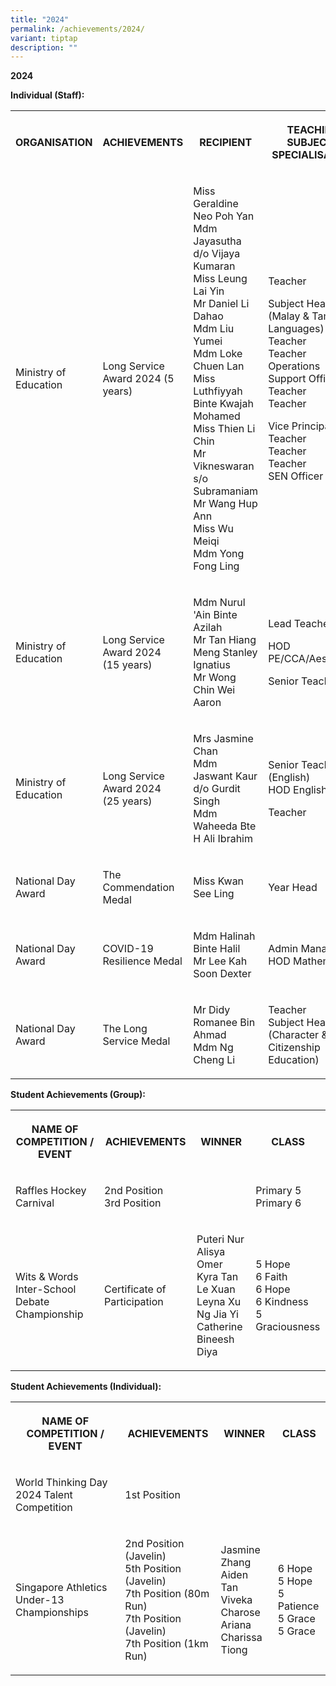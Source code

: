 ```yaml
---
title: "2024"
permalink: /achievements/2024/
variant: tiptap
description: ""
---
```

<p><strong>2024</strong>
</p>
<p><strong>Individual (Staff):</strong>
</p>
<table>
<tbody>
<tr>
<th rowspan="1" colspan="1">
<p>ORGANISATION</p>
</th>
<th rowspan="1" colspan="1">
<p>ACHIEVEMENTS</p>
</th>
<th rowspan="1" colspan="1">
<p>RECIPIENT</p>
</th>
<th rowspan="1" colspan="1">
<p>TEACHING SUBJECT / SPECIALISATION</p>
</th>
</tr>
<tr>
<td rowspan="1" colspan="1">
<p>Ministry of Education</p>
</td>
<td rowspan="1" colspan="1">
<p>Long Service Award 2024 (5 years)</p>
</td>
<td rowspan="1" colspan="1">
<p>Miss Geraldine Neo Poh Yan
<br>Mdm Jayasutha d/o Vijaya Kumaran
<br>Miss Leung Lai Yin
<br>Mr Daniel Li Dahao
<br>Mdm Liu Yumei
<br>Mdm Loke Chuen Lan
<br>Miss Luthfiyyah Binte Kwajah Mohamed
<br>Miss Thien Li Chin
<br>Mr Vikneswaran s/o Subramaniam
<br>Mr Wang Hup Ann
<br>Miss Wu Meiqi
<br>Mdm Yong Fong Ling</p>
</td>
<td rowspan="1" colspan="1">
<p>Teacher</p>
<p>Subject Head (Malay &amp; Tamil Languages)
<br>Teacher
<br>Teacher
<br>Operations Support Officer
<br>Teacher
<br>Teacher</p>
<p></p>
<p>Vice Principal
<br>Teacher
<br>Teacher
<br>Teacher
<br>SEN Officer</p>
</td>
</tr>
<tr>
<td rowspan="1" colspan="1">
<p>Ministry of Education</p>
</td>
<td rowspan="1" colspan="1">
<p>Long Service Award 2024
<br>(15 years)</p>
</td>
<td rowspan="1" colspan="1">
<p>Mdm Nurul 'Ain Binte Azilah
<br>Mr Tan Hiang Meng Stanley Ignatius
<br>Mr Wong Chin Wei Aaron</p>
</td>
<td rowspan="1" colspan="1">
<p>Lead Teacher (Art)</p>
<p>HOD PE/CCA/Aesthetics</p>
<p>Senior Teacher</p>
</td>
</tr>
<tr>
<td rowspan="1" colspan="1">
<p>Ministry of Education</p>
</td>
<td rowspan="1" colspan="1">
<p>Long Service Award 2024
<br>(25 years)</p>
</td>
<td rowspan="1" colspan="1">
<p>Mrs Jasmine Chan
<br>Mdm Jaswant Kaur d/o Gurdit Singh
<br>Mdm Waheeda Bte H Ali Ibrahim</p>
</td>
<td rowspan="1" colspan="1">
<p>Senior Teacher (English)
<br>HOD English</p>
<p>Teacher</p>
</td>
</tr>
<tr>
<td rowspan="1" colspan="1">
<p>National Day Award</p>
</td>
<td rowspan="1" colspan="1">
<p>The Commendation Medal</p>
</td>
<td rowspan="1" colspan="1">
<p>Miss Kwan See Ling</p>
</td>
<td rowspan="1" colspan="1">
<p>Year Head</p>
</td>
</tr>
<tr>
<td rowspan="1" colspan="1">
<p>National Day Award</p>
</td>
<td rowspan="1" colspan="1">
<p>COVID-19 Resilience Medal</p>
</td>
<td rowspan="1" colspan="1">
<p>Mdm Halinah Binte Halil
<br>Mr Lee Kah Soon Dexter</p>
</td>
<td rowspan="1" colspan="1">
<p>Admin Manager
<br>HOD Mathematics</p>
</td>
</tr>
<tr>
<td rowspan="1" colspan="1">
<p>National Day Award</p>
</td>
<td rowspan="1" colspan="1">
<p>The Long Service Medal</p>
</td>
<td rowspan="1" colspan="1">
<p>Mr Didy Romanee Bin Ahmad
<br>Mdm Ng Cheng Li</p>
</td>
<td rowspan="1" colspan="1">
<p>Teacher
<br>Subject Head (Character &amp; Citizenship Education)</p>
</td>
</tr>
</tbody>
</table>
<p><strong>Student Achievements (Group):</strong>
</p>
<table>
<tbody>
<tr>
<th rowspan="1" colspan="1">
<p>NAME OF COMPETITION / EVENT</p>
</th>
<th rowspan="1" colspan="1">
<p>ACHIEVEMENTS</p>
</th>
<th rowspan="1" colspan="1">
<p>WINNER</p>
</th>
<th rowspan="1" colspan="1">
<p>CLASS</p>
</th>
</tr>
<tr>
<td rowspan="1" colspan="1">
<p>Raffles Hockey Carnival</p>
</td>
<td rowspan="1" colspan="1">
<p>2nd Position
<br>3rd Position</p>
</td>
<td rowspan="1" colspan="1">
<p></p>
</td>
<td rowspan="1" colspan="1">
<p>Primary 5
<br>Primary 6</p>
</td>
</tr>
<tr>
<td rowspan="1" colspan="1">
<p>Wits &amp; Words Inter-School Debate Championship</p>
</td>
<td rowspan="1" colspan="1">
<p>Certificate of Participation</p>
</td>
<td rowspan="1" colspan="1">
<p>Puteri Nur Alisya Omer
<br>Kyra Tan Le Xuan
<br>Leyna Xu
<br>Ng Jia Yi Catherine
<br>Bineesh Diya</p>
</td>
<td rowspan="1" colspan="1">
<p>5 Hope
<br>6 Faith
<br>6 Hope
<br>6 Kindness
<br>5 Graciousness</p>
</td>
</tr>
</tbody>
</table>
<p><strong>Student Achievements (Individual):</strong>
</p>
<table>
<tbody>
<tr>
<th rowspan="1" colspan="1">
<p>NAME OF COMPETITION / EVENT</p>
</th>
<th rowspan="1" colspan="1">
<p>ACHIEVEMENTS</p>
</th>
<th rowspan="1" colspan="1">
<p>WINNER</p>
</th>
<th rowspan="1" colspan="1">
<p>CLASS</p>
</th>
</tr>
<tr>
<td rowspan="1" colspan="1">
<p>World Thinking Day 2024 Talent Competition</p>
</td>
<td rowspan="1" colspan="1">
<p>1st Position</p>
</td>
<td rowspan="1" colspan="1">
<p></p>
</td>
<td rowspan="1" colspan="1">
<p></p>
</td>
</tr>
<tr>
<td rowspan="1" colspan="1">
<p>Singapore Athletics Under-13 Championships</p>
</td>
<td rowspan="1" colspan="1">
<p>2nd Position (Javelin)
<br>5th Position (Javelin)
<br>7th Position (80m Run)
<br>7th Position (Javelin)
<br>7th Position (1km Run)</p>
</td>
<td rowspan="1" colspan="1">
<p>Jasmine Zhang
<br>Aiden Tan
<br>Viveka
<br>Charose Ariana
<br>Charissa Tiong</p>
</td>
<td rowspan="1" colspan="1">
<p>6 Hope
<br>5 Hope
<br>5 Patience
<br>5 Grace
<br>5 Grace</p>
</td>
</tr>
</tbody>
</table>
<p>
<br>
</p>
<p></p>